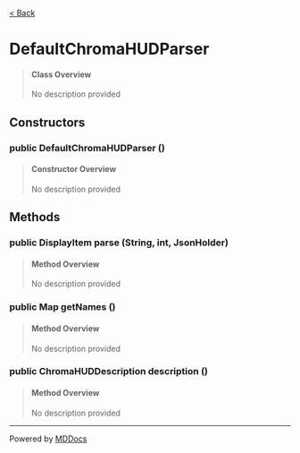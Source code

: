 [< Back](../README.md)
# DefaultChromaHUDParser #
>#### Class Overview ####
>No description provided
## Constructors ##
### public DefaultChromaHUDParser () ###
>#### Constructor Overview ####
>No description provided
>
## Methods ##
### public DisplayItem parse (String, int, JsonHolder) ###
>#### Method Overview ####
>No description provided
>
### public Map getNames () ###
>#### Method Overview ####
>No description provided
>
### public ChromaHUDDescription description () ###
>#### Method Overview ####
>No description provided
>

---
Powered by [MDDocs](https://github.com/VRCube/MDDocs)